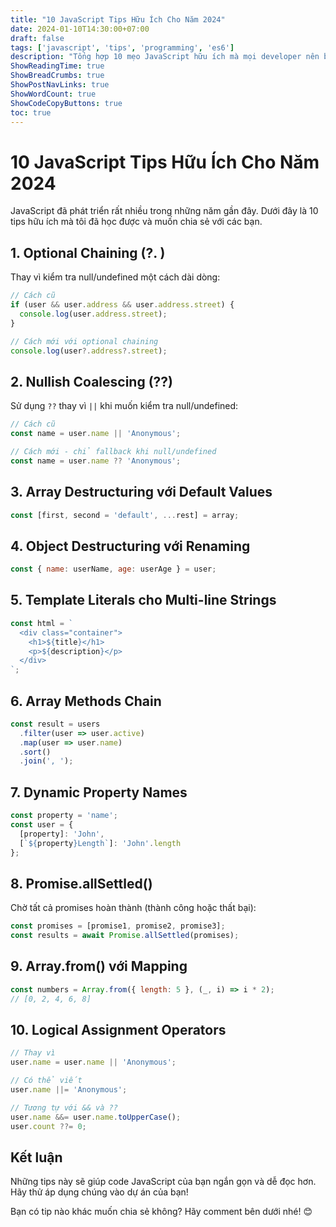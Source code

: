 ```yaml
---
title: "10 JavaScript Tips Hữu Ích Cho Năm 2024"
date: 2024-01-10T14:30:00+07:00
draft: false
tags: ['javascript', 'tips', 'programming', 'es6']
description: "Tổng hợp 10 mẹo JavaScript hữu ích mà mọi developer nên biết"
ShowReadingTime: true
ShowBreadCrumbs: true
ShowPostNavLinks: true
ShowWordCount: true
ShowCodeCopyButtons: true
toc: true
---
```


# 10 JavaScript Tips Hữu Ích Cho Năm 2024

JavaScript đã phát triển rất nhiều trong những năm gần đây. Dưới đây là 10 tips hữu ích mà tôi đã học được và muốn chia sẻ với các bạn.

## 1. Optional Chaining (?. )

Thay vì kiểm tra null/undefined một cách dài dòng:

```javascript
// Cách cũ
if (user && user.address && user.address.street) {
  console.log(user.address.street);
}

// Cách mới với optional chaining
console.log(user?.address?.street);
```

## 2. Nullish Coalescing (??)

Sử dụng `??` thay vì `||` khi muốn kiểm tra null/undefined:

```javascript
// Cách cũ
const name = user.name || 'Anonymous';

// Cách mới - chỉ fallback khi null/undefined
const name = user.name ?? 'Anonymous';
```

## 3. Array Destructuring với Default Values

```javascript
const [first, second = 'default', ...rest] = array;
```

## 4. Object Destructuring với Renaming

```javascript
const { name: userName, age: userAge } = user;
```

## 5. Template Literals cho Multi-line Strings

```javascript
const html = `
  <div class="container">
    <h1>${title}</h1>
    <p>${description}</p>
  </div>
`;
```

## 6. Array Methods Chain

```javascript
const result = users
  .filter(user => user.active)
  .map(user => user.name)
  .sort()
  .join(', ');
```

## 7. Dynamic Property Names

```javascript
const property = 'name';
const user = {
  [property]: 'John',
  [`${property}Length`]: 'John'.length
};
```

## 8. Promise.allSettled()

Chờ tất cả promises hoàn thành (thành công hoặc thất bại):

```javascript
const promises = [promise1, promise2, promise3];
const results = await Promise.allSettled(promises);
```

## 9. Array.from() với Mapping

```javascript
const numbers = Array.from({ length: 5 }, (_, i) => i * 2);
// [0, 2, 4, 6, 8]
```

## 10. Logical Assignment Operators

```javascript
// Thay vì
user.name = user.name || 'Anonymous';

// Có thể viết
user.name ||= 'Anonymous';

// Tương tự với && và ??
user.name &&= user.name.toUpperCase();
user.count ??= 0;
```

## Kết luận

Những tips này sẽ giúp code JavaScript của bạn ngắn gọn và dễ đọc hơn. Hãy thử áp dụng chúng vào dự án của bạn!

Bạn có tip nào khác muốn chia sẻ không? Hãy comment bên dưới nhé! 😊
